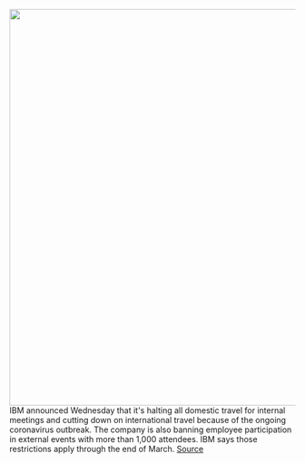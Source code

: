 <img src='https://cdn.vox-cdn.com/thumbor/RkMUpKKSrbk7tkSWj1UaAeUL1pA=/0x0:4105x2656/1200x800/filters:focal(1725x1000:2381x1656)/cdn.vox-cdn.com/uploads/chorus_image/image/66441029/1149599532.jpg.0.jpg' width='700px' /><br/>
IBM announced Wednesday that it's halting all domestic travel for internal meetings and cutting down on international travel because of the ongoing coronavirus outbreak. The company is also banning employee participation in external events with more than 1,000 attendees. IBM says those restrictions apply through the end of March.
<a href='https://www.theverge.com/2020/3/4/21165449/ibm-coronavirus-suspending-domestic-international-travel'> Source <a/>